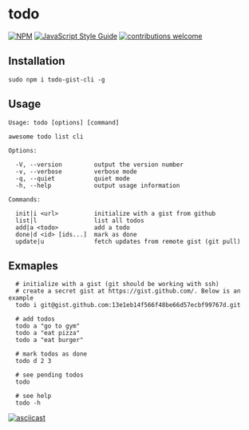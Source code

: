 # todo

[![NPM](https://nodei.co/npm/todo-gist-cli.png)](https://www.npmjs.com/package/todo-gist-cli)   [![JavaScript Style Guide](https://cdn.rawgit.com/standard/standard/master/badge.svg)](https://github.com/standard/standard)   [![contributions welcome](https://img.shields.io/badge/contributions-welcome-brightgreen.svg?style=flat)](https://github.com/yausername/todo/issues)

## Installation

    sudo npm i todo-gist-cli -g

## Usage

    Usage: todo [options] [command]

    awesome todo list cli

    Options:

      -V, --version         output the version number
      -v, --verbose         verbose mode
      -q, --quiet           quiet mode
      -h, --help            output usage information

    Commands:

      init|i <url>          initialize with a gist from github
      list|l                list all todos
      add|a <todo>          add a todo
      done|d <id> [ids...]  mark as done
      update|u              fetch updates from remote gist (git pull)
      
## Exmaples
     
      # initialize with a gist (git should be working with ssh)
      # create a secret gist at https://gist.github.com/. Below is an example
      todo i git@gist.github.com:13e1eb14f566f48be66d57ecbf99767d.git
      
      # add todos
      todo a "go to gym"
      todo a "eat pizza"
      todo a "eat burger"
      
      # mark todos as done
      todo d 2 3
      
      # see pending todos
      todo
      
      # see help
      todo -h

[![asciicast](https://asciinema.org/a/176600.png)](https://asciinema.org/a/176600)
